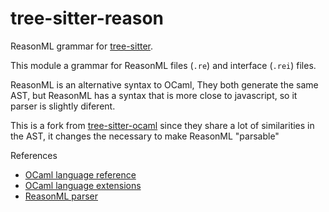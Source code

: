 tree-sitter-reason
=================

ReasonML grammar for [tree-sitter](https://github.com/tree-sitter/tree-sitter).

This module a grammar for ReasonML files (`.re`) and interface (`.rei`) files.

ReasonML is an alternative syntax to OCaml, They both generate the same AST, but ReasonML has a syntax that is more close to javascript, so it parser is slightly diferent.


This is a fork from [tree-sitter-ocaml](https://github.com/tree-sitter/tree-sitter-ocaml) since they share a lot of similarities in the AST,  it changes the necessary to make ReasonML "parsable"

References

* [OCaml language reference](https://ocaml.org/manual/language.html)
* [OCaml language extensions](https://ocaml.org/manual/extn.html)
* [ReasonML parser](https://github.com/ocaml/ocaml/blob/trunk/parsing/parser.mly)
